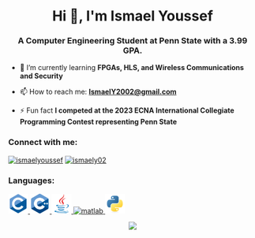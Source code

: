 <h1 align="center">Hi 👋, I'm Ismael Youssef</h1>
<h3 align="center">A Computer Engineering Student at Penn State with a 3.99 GPA.</h3>




- 🌱 I’m currently learning **FPGAs, HLS, and Wireless Communications and Security**
- 📫 How to reach me: **IsmaelY2002@gmail.com**

- ⚡ Fun fact **I competed at the 2023 ECNA International Collegiate Programming Contest representing Penn State**

<h3 align="left">Connect with me:</h3>
<p align="left">
<a href="https://linkedin.com/in/ismaelyoussef" target="blank"><img align="center" src="https://raw.githubusercontent.com/rahuldkjain/github-profile-readme-generator/master/src/images/icons/Social/linked-in-alt.svg" alt="ismaelyoussef" height="30" width="40" /></a>
<a href="https://www.leetcode.com/ismaely02" target="blank"><img align="center" src="https://raw.githubusercontent.com/rahuldkjain/github-profile-readme-generator/master/src/images/icons/Social/leet-code.svg" alt="ismaely02" height="30" width="40" /></a>
</p>

<h3 align="left">Languages:</h3>
<p align="left"> <a href="https://www.cprogramming.com/" target="_blank" rel="noreferrer"> <img src="https://raw.githubusercontent.com/devicons/devicon/master/icons/c/c-original.svg" alt="c" width="40" height="40"/> </a> <a href="https://www.w3schools.com/cpp/" target="_blank" rel="noreferrer"> <img src="https://raw.githubusercontent.com/devicons/devicon/master/icons/cplusplus/cplusplus-original.svg" alt="cplusplus" width="40" height="40"/> </a> <a href="https://www.java.com" target="_blank" rel="noreferrer"> <img src="https://raw.githubusercontent.com/devicons/devicon/master/icons/java/java-original.svg" alt="java" width="40" height="40"/> </a> <a href="https://www.mathworks.com/" target="_blank" rel="noreferrer"> <img src="https://upload.wikimedia.org/wikipedia/commons/2/21/Matlab_Logo.png" alt="matlab" width="40" height="40"/> </a> <a href="https://www.python.org" target="_blank" rel="noreferrer"> <img src="https://raw.githubusercontent.com/devicons/devicon/master/icons/python/python-original.svg" alt="python" width="40" height="40"/> </a> </p>

<p align="center">
  <img src="https://komarev.com/ghpvc/?username=IY2002&color=orange" width="150"/>
</p>
